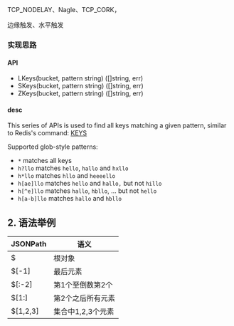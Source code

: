TCP_NODELAY、Nagle、TCP_CORK，

边缘触发、水平触发



### 实现思路

#### API

- LKeys(bucket, pattern string) ([]string, err)
- SKeys(bucket, pattern string) ([]string, err)
- ZKeys(bucket, pattern string) ([]string, err)



#### desc

This series of APIs is used to find all keys matching a given pattern, similar to Redis's command: [KEYS](https://redis.io/commands/keys/)

Supported glob-style patterns:

- `*` matches all keys
- `h?llo` matches `hello`, `hallo` and `hxllo`
- `h*llo` matches `hllo` and `heeeello`
- `h[ae]llo` matches `hello` and `hallo,` but not `hillo`
- `h[^e]llo` matches `hallo`, `hbllo`, ... but not `hello`
- `h[a-b]llo` matches `hallo` and `hbllo`





## 2. 语法举例

| JSONPath | 语义 |
| --- | --- |
| $ | 根对象 |
| $[-1] | 最后元素 |
| $[:-2] | 第1个至倒数第2个 | 
| $[1:] | 第2个之后所有元素 |
| $[1,2,3] | 集合中1,2,3个元素 |
